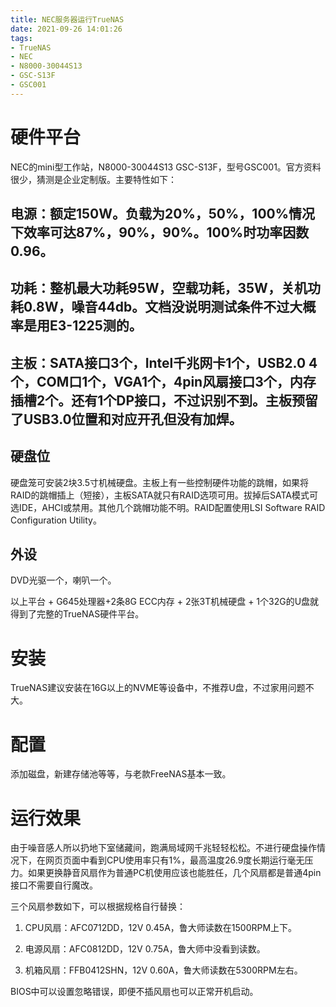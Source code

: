 ```yaml
---
title: NEC服务器运行TrueNAS
date: 2021-09-26 14:01:26
tags:
- TrueNAS
- NEC
- N8000-30044S13
- GSC-S13F
- GSC001
---
```

# 硬件平台



NEC的mini型工作站，N8000-30044S13 GSC-S13F，型号GSC001。官方资料很少，猜测是企业定制版。主要特性如下：



## 电源：额定150W。负载为20%，50%，100%情况下效率可达87%，90%，90%。100%时功率因数0.96。



## 功耗：整机最大功耗95W，空载功耗，35W，关机功耗0.8W，噪音44db。文档没说明测试条件不过大概率是用E3-1225测的。



## 主板：SATA接口3个，Intel千兆网卡1个，USB2.0 4个，COM口1个，VGA1个，4pin风扇接口3个，内存插槽2个。还有1个DP接口，不过识别不到。主板预留了USB3.0位置和对应开孔但没有加焊。



## 硬盘位

硬盘笼可安装2块3.5寸机械硬盘。主板上有一些控制硬件功能的跳帽，如果将RAID的跳帽插上（短接），主板SATA就只有RAID选项可用。拔掉后SATA模式可选IDE，AHCI或禁用。其他几个跳帽功能不明。RAID配置使用LSI Software RAID Configuration Utility。



## 外设

DVD光驱一个，喇叭一个。



以上平台 + G645处理器+2条8G ECC内存 + 2张3T机械硬盘 + 1个32G的U盘就得到了完整的TrueNAS硬件平台。



# 安装

TrueNAS建议安装在16G以上的NVME等设备中，不推荐U盘，不过家用问题不大。



# 配置

添加磁盘，新建存储池等等，与老款FreeNAS基本一致。



# 运行效果

由于噪音感人所以扔地下室储藏间，跑满局域网千兆轻轻松松。不进行硬盘操作情况下，在网页页面中看到CPU使用率只有1%，最高温度26.9度长期运行毫无压力。如果更换静音风扇作为普通PC机使用应该也能胜任，几个风扇都是普通4pin接口不需要自行魔改。



三个风扇参数如下，可以根据规格自行替换：



1. CPU风扇：AFC0712DD，12V 0.45A，鲁大师读数在1500RPM上下。

2. 电源风扇：AFC0812DD，12V 0.75A，鲁大师中没看到读数。

3. 机箱风扇：FFB0412SHN，12V 0.60A，鲁大师读数在5300RPM左右。



BIOS中可以设置忽略错误，即便不插风扇也可以正常开机启动。
